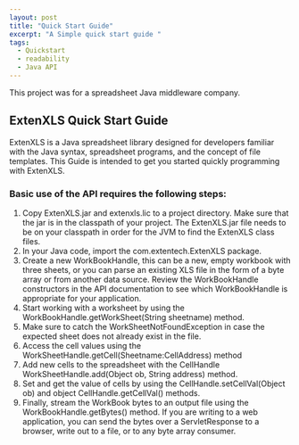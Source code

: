 ```yaml
---
layout: post
title: "Quick Start Guide"
excerpt: "A Simple quick start guide "
tags:
  - Quickstart
  - readability
  - Java API
---
```


This project was for a spreadsheet Java middleware company.


## ExtenXLS Quick Start Guide

ExtenXLS is a Java spreadsheet library designed for developers familiar with the Java syntax, spreadsheet programs, and the concept of file templates. This Guide is intended to get you started quickly programming with ExtenXLS.

### Basic use of the API requires the following steps:

1. Copy ExtenXLS.jar and extenxls.lic to a project directory. Make sure that the jar is in the classpath of your project. The ExtenXLS.jar file  needs to be on your classpath in order for the JVM to find the ExtenXLS class files.
2. In your Java code, import the com.extentech.ExtenXLS package.
3. Create a new WorkBookHandle, this can be a new, empty workbook with three sheets, or you can parse an existing XLS file in the form of a byte array or from another data source. Review the WorkBookHandle constructors in the API documentation to see which WorkBookHandle is appropriate for your application.
4. Start working with a worksheet by using the WorkBookHandle.getWorkSheet(String sheetname) method.
5. Make sure to catch the WorkSheetNotFoundException in case the expected sheet does not already exist in the file.
6. Access the cell values using the WorkSheetHandle.getCell(Sheetname:CellAddress) method
7. Add new cells to the spreadsheet with the CellHandle WorkSheetHandle.add(Object ob, String address) method.
8. Set and get the value of cells by using the CellHandle.setCellVal(Object ob) and object CellHandle.getCellVal() methods.
9. Finally, stream the WorkBook bytes to an output file using the WorkBookHandle.getBytes() method. If you are writing to a web application, you can send the bytes over a ServletResponse to a browser, write out to a file, or to any byte array consumer.
